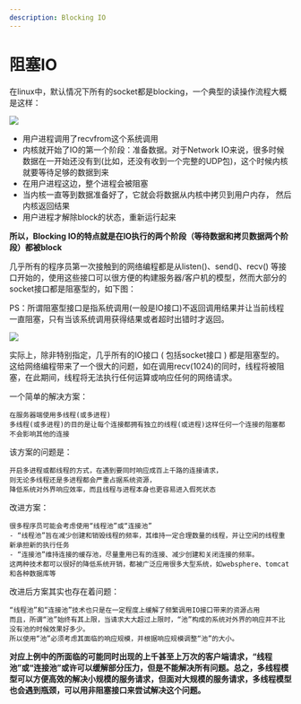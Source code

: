 ```yaml
---
description: Blocking IO
---
```


# 阻塞IO

在linux中，默认情况下所有的socket都是blocking，一个典型的读操作流程大概是这样：

![](http://book.luffycity.com/python-book/assets/chapter7/%E9%98%BB%E5%A1%9EIO.png)

* 用户进程调用了recvfrom这个系统调用
* 内核就开始了IO的第一个阶段：准备数据。对于Network IO来说，很多时候数据在一开始还没有到\(比如，还没有收到一个完整的UDP包\)，这个时候内核就要等待足够的数据到来
* 在用户进程这边，整个进程会被阻塞
* 当内核一直等到数据准备好了，它就会将数据从内核中拷贝到用户内存， 然后内核返回结果
* 用户进程才解除block的状态，重新运行起来

**所以，Blocking IO的特点就是在IO执行的两个阶段（等待数据和拷贝数据两个阶段）都被block**

几乎所有的程序员第一次接触到的网络编程都是从listen\(\)、send\(\)、recv\(\) 等接口开始的，使用这些接口可以很方便的构建服务器/客户机的模型，然而大部分的socket接口都是阻塞型的，如下图：

PS：所谓阻塞型接口是指系统调用\(一般是IO接口\)不返回调用结果并让当前线程一直阻塞，只有当该系统调用获得结果或者超时出错时才返回。

![](http://book.luffycity.com/python-book/assets/chapter7/%E5%A5%97%E6%8E%A5%E5%AD%97%E9%80%9A%E4%BF%A1%E6%B5%81%E7%A8%8B.png)

实际上，除非特别指定，几乎所有的IO接口 \( 包括socket接口 \) 都是阻塞型的。这给网络编程带来了一个很大的问题，如在调用recv\(1024\)的同时，线程将被阻塞，在此期间，线程将无法执行任何运算或响应任何的网络请求。

一个简单的解决方案：

```text
在服务器端使用多线程(或多进程)
多线程(或多进程)的目的是让每个连接都拥有独立的线程(或进程)这样任何一个连接的阻塞都不会影响其他的连接
```

该方案的问题是：

```text
开启多进程或都线程的方式，在遇到要同时响应成百上千路的连接请求，
则无论多线程还是多进程都会严重占据系统资源，
降低系统对外界响应效率，而且线程与进程本身也更容易进入假死状态
```

改进方案：

```text
很多程序员可能会考虑使用“线程池”或“连接池”
- “线程池”旨在减少创建和销毁线程的频率，其维持一定合理数量的线程，并让空闲的线程重新承担新的执行任务
- “连接池”维持连接的缓存池，尽量重用已有的连接、减少创建和关闭连接的频率。
这两种技术都可以很好的降低系统开销，都被广泛应用很多大型系统，如websphere、tomcat和各种数据库等
```

改进后方案其实也存在着问题：

```text
“线程池”和“连接池”技术也只是在一定程度上缓解了频繁调用IO接口带来的资源占用
而且，所谓“池”始终有其上限，当请求大大超过上限时，“池”构成的系统对外界的响应并不比没有池的时候效果好多少。
所以使用“池”必须考虑其面临的响应规模，并根据响应规模调整“池”的大小。
```

**对应上例中的所面临的可能同时出现的上千甚至上万次的客户端请求，“线程池”或“连接池”或许可以缓解部分压力，但是不能解决所有问题。总之，多线程模型可以方便高效的解决小规模的服务请求，但面对大规模的服务请求，多线程模型也会遇到瓶颈，可以用非阻塞接口来尝试解决这个问题。**

